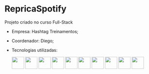 ﻿# **RepricaSpotify**
 Projeto criado no curso Full-Stack
   - Empresa: Hashtag Treinamentos;
   - Coordenador: Diego;
   - Tecnologias utilizadas:          
                    
      <p><img loading="lazy" src="https://cdn.jsdelivr.net/gh/devicons/devicon@latest/icons/react/react-original-wordmark.svg" width="40" height="40"/>
      <img loading="lazy" src="https://cdn.jsdelivr.net/gh/devicons/devicon@latest/icons/nodejs/nodejs-plain-wordmark.svg"  width="40" height="40"/>
      <img loading="lazy" src="https://cdn.jsdelivr.net/gh/devicons/devicon@latest/icons/javascript/javascript-original.svg" width="40" height="40"/>
      <img loading="lazy" src="https://cdn.jsdelivr.net/gh/devicons/devicon@latest/icons/html5/html5-original-wordmark.svg" width="40" height="40"/>
      <img loading="lazy" src="https://cdn.jsdelivr.net/gh/devicons/devicon@latest/icons/css3/css3-original-wordmark.svg" width="40" height="40"/>
      <img loading="lazy" src="https://cdn.jsdelivr.net/gh/devicons/devicon@latest/icons/express/express-original.svg" width="40" height="40"/>
      <img loading="lazy" src="https://cdn.jsdelivr.net/gh/devicons/devicon@latest/icons/mongodb/mongodb-original-wordmark.svg" width="40" height="40"/>
      <img loading="lazy" src="https://cdn.jsdelivr.net/gh/devicons/devicon@latest/icons/vitejs/vitejs-original.svg" width="40" height="40"/>
      <img loading="lazy" src="https://cdn.jsdelivr.net/gh/devicons/devicon/icons/git/git-original.svg" width="40" height="40"/>
      <img loading="lazy" src="https://cdn.jsdelivr.net/gh/devicons/devicon@latest/icons/github/github-original-wordmark.svg" width="40" height="40"/></p>


